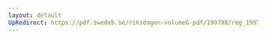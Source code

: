 ```yaml
---
layout: default
UpRedirect: https://pdf.swedeb.se/riksdagen-volumeG-pdf/199798/reg_199798/reg_199798_0091.pdf
---
```

